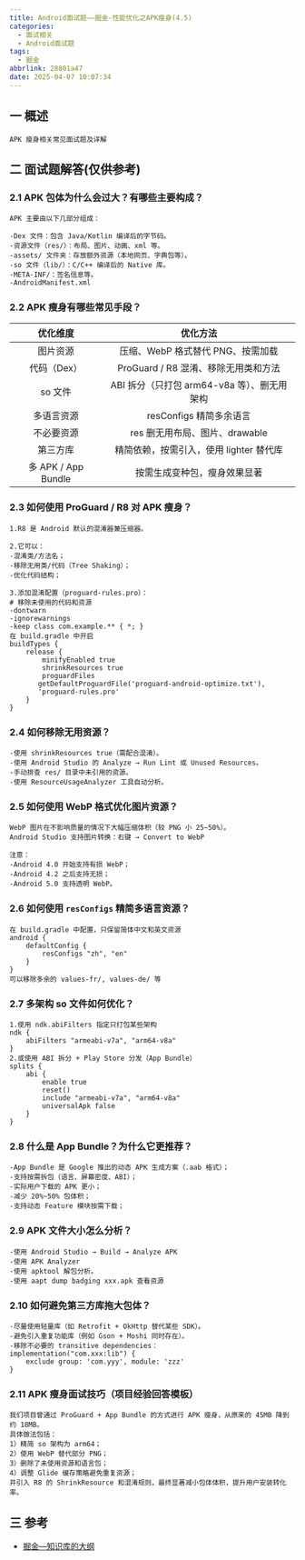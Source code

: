 ```yaml
---
title: Android面试题——掘金-性能优化之APK瘦身(4.5)
categories:
  - 面试相关
  - Android面试题
tags:
  - 掘金
abbrlink: 28801a47
date: 2025-04-07 10:07:34
---
```

## 一 概述

```
APK 瘦身相关常见面试题及详解
```

<!--more-->

## 二 面试题解答(仅供参考)

### 2.1 APK 包体为什么会过大？有哪些主要构成？

```
APK 主要由以下几部分组成：

-Dex 文件：包含 Java/Kotlin 编译后的字节码。
-资源文件（res/）：布局、图片、动画、xml 等。
-assets/ 文件夹：存放额外资源（本地网页、字典包等）。
-so 文件（lib/）：C/C++ 编译后的 Native 库。
-META-INF/：签名信息等。
-AndroidManifest.xml
```

### 2.2 APK 瘦身有哪些常见手段？

|      优化维度       |                  优化方法                   |
| :-----------------: | :-----------------------------------------: |
|      图片资源       |      压缩、WebP 格式替代 PNG、按需加载      |
|     代码（Dex）     |    ProGuard / R8 混淆、移除无用类和方法     |
|       so 文件       | ABI 拆分（只打包 arm64-v8a 等）、删无用架构 |
|     多语言资源      |           resConfigs 精简多余语言           |
|     不必要资源      |       res 删无用布局、图片、drawable        |
|      第三方库       |   精简依赖，按需引入，使用 lighter 替代库   |
| 多 APK / App Bundle |        按需生成变种包，瘦身效果显著         |

### 2.3 如何使用 ProGuard / R8 对 APK 瘦身？

```
1.R8 是 Android 默认的混淆器兼压缩器。

2.它可以：
-混淆类/方法名；
-移除无用类/代码（Tree Shaking）；
-优化代码结构；

3.添加混淆配置（proguard-rules.pro）：
# 移除未使用的代码和资源
-dontwarn
-ignorewarnings
-keep class com.example.** { *; }
在 build.gradle 中开启
buildTypes {
    release {
        minifyEnabled true
        shrinkResources true
        proguardFiles 
       getDefaultProguardFile('proguard-android-optimize.txt'), 
       'proguard-rules.pro'
    }
}
```

### 2.4 如何移除无用资源？

```
-使用 shrinkResources true（需配合混淆）。
-使用 Android Studio 的 Analyze → Run Lint 或 Unused Resources。
-手动排查 res/ 目录中未引用的资源。
-使用 ResourceUsageAnalyzer 工具自动分析。
```

### 2.5 如何使用 WebP 格式优化图片资源？

```
WebP 图片在不影响质量的情况下大幅压缩体积（较 PNG 小 25~50%）。
Android Studio 支持图片转换：右键 → Convert to WebP

注意：
-Android 4.0 开始支持有损 WebP；
-Android 4.2 之后支持无损；
-Android 5.0 支持透明 WebP。
```

### 2.6 如何使用 `resConfigs` 精简多语言资源？

```
在 build.gradle 中配置，只保留简体中文和英文资源
android {
    defaultConfig {
        resConfigs "zh", "en"
    }
}
可以移除多余的 values-fr/, values-de/ 等
```

### 2.7 多架构 so 文件如何优化？

```
1.使用 ndk.abiFilters 指定只打包某些架构
ndk {
    abiFilters "armeabi-v7a", "arm64-v8a"
}
2.或使用 ABI 拆分 + Play Store 分发（App Bundle）
splits {
    abi {
        enable true
        reset()
        include "armeabi-v7a", "arm64-v8a"
        universalApk false
    }
}
```

### 2.8 什么是 App Bundle？为什么它更推荐？

```
-App Bundle 是 Google 推出的动态 APK 生成方案（.aab 格式）；
-支持按需拆包（语言、屏幕密度、ABI）；
-实际用户下载的 APK 更小；
-减少 20%~50% 包体积；
-支持动态 Feature 模块按需下载；
```

### 2.9 APK 文件大小怎么分析？

```
-使用 Android Studio → Build → Analyze APK
-使用 APK Analyzer
-使用 apktool 解包分析。
-使用 aapt dump badging xxx.apk 查看资源
```

### 2.10  如何避免第三方库拖大包体？

```
-尽量使用轻量库（如 Retrofit + OkHttp 替代某些 SDK）。
-避免引入重复功能库（例如 Gson + Moshi 同时存在）。
-移除不必要的 transitive dependencies：
implementation("com.xxx:lib") {
    exclude group: 'com.yyy', module: 'zzz'
}
```

### 2.11  APK 瘦身面试技巧（项目经验回答模板）

```
我们项目曾通过 ProGuard + App Bundle 的方式进行 APK 瘦身，从原来的 45MB 降到约 18MB。
具体做法包括： 
1）精简 so 架构为 arm64； 
2）使用 WebP 替代部分 PNG； 
3）删除了未使用资源和语言包； 
4）调整 Glide 缓存策略避免重复资源； 
并引入 R8 的 ShrinkResource 和混淆规则，最终显著减小包体体积，提升用户安装转化率。
```


##  三 参考

* [掘金—知识库的大纲](https://juejin.cn/post/7480464724096057381)